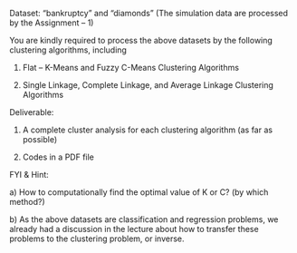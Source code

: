 Dataset: “bankruptcy” and “diamonds” (The simulation data are processed by the Assignment – 1)

You are kindly required to process the above datasets by the following clustering algorithms, including

1) Flat – K-Means and Fuzzy C-Means Clustering Algorithms

2) Single Linkage, Complete Linkage, and Average Linkage Clustering Algorithms

 

Deliverable: 

1) A complete cluster analysis for each clustering algorithm (as far as possible)

2) Codes in a PDF file

 

FYI & Hint:

a) How to computationally find the optimal value of K or C? (by which method?)

b) As the above datasets are classification and regression problems, we already had a discussion in the lecture about how to transfer these problems to the clustering problem, or inverse.
